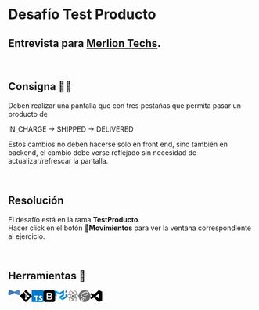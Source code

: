 # Desafío Test Producto

## Entrevista para [Merlion Techs](https://www.merliontechs.com).

<br>

## Consigna 👨‍💻

Deben realizar una pantalla que con tres pestañas que permita pasar un producto de

IN_CHARGE -> SHIPPED -> DELIVERED

Estos cambios no deben hacerse solo en front end, sino también en backend, el cambio
debe verse reflejado sin necesidad de actualizar/refrescar la pantalla.

<br>

## Resolución

El desafío está en la rama **TestProducto**.
<br>
Hacer click en el botón 🔄**Movimientos** para ver la ventana correspondiente al ejercicio.

<br>

## Herramientas 🧰

<img align="left" alt="Jhipster" width="24px" src="./assets/jhipster.svg">
<img align="left" alt="Git" width="24px" src="./assets/git.svg">
<img align="left" alt="typescirpt" width="24px" src="./assets/typescript.svg">
<img align="left" alt="Bootstrap" width="24px" src="./assets/bootstrap.svg">
<img align="left" alt="MUI" width="24px" src="./assets/materialUI.svg">
<img align="left" alt="React" width="24px" src="./assets/react.svg">
<img align="left" alt="SASS" width="24px" src="./assets/sass.svg">
<img align="left" alt="Visual Studio Code" width="24px" src="./assets/visualstudiocode.svg">
